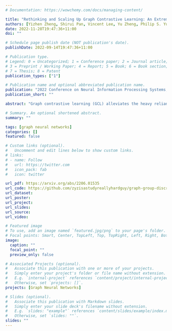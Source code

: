 ```yaml
---
# Documentation: https://wowchemy.com/docs/managing-content/

title: "Rethinking and Scaling Up Graph Contrastive Learning: An Extremely Efficient Approach with Group Discrimination"
authors: [Yizhen Zheng, Shirui Pan, Vincent Lee, Yu Zheng, Philip S. Yu]
date: 2022-11-28T19:47:36+11:00
doi: ""

# Schedule page publish date (NOT publication's date).
publishDate: 2022-09-14T19:47:36+11:00

# Publication type.
# Legend: 0 = Uncategorized; 1 = Conference paper; 2 = Journal article;
# 3 = Preprint / Working Paper; 4 = Report; 5 = Book; 6 = Book section;
# 7 = Thesis; 8 = Patent
publication_types: ["1"]

# Publication name and optional abbreviated publication name.
publication: "2022 Conference on Neural Information Processing Systems, NeurIPS-22, New Orleans, Louisiana, United States, November 28 - December 9, 2022 (CORE A*)"
publication_short: ""

abstract: "Graph contrastive learning (GCL) alleviates the heavy reliance on label information for graph representation learning (GRL) via self-supervised learning schemes. The core idea is to learn by maximising mutual information for similar instances, which requires similarity computation between two node instances. However, GCL is inefficient in both time and memory consumption. In addition, GCL normally requires a large number of training epochs to be well-trained on large-scale datasets. Inspired by an observation of a technical defect (i.e., inappropriate usage of Sigmoid function) commonly used in two representative GCL works, DGI and MVGRL, we revisit GCL and introduce a new learning paradigm for self-supervised graph representation learning, namely, Group Discrimination (GD), and propose a novel GD-based method called Graph Group Discrimination (GGD). Instead of similarity computation, GGD  directly discriminates two groups of node samples with a very simple binary cross-entropy loss. In addition, GGD requires much fewer training epochs to obtain competitive performance compared with GCL methods on large-scale datasets. These two advantages endow GGD with very efficient property. Extensive experiments show that GGD  outperforms state-of-the-art self-supervised methods on eight datasets. In particular, GGD can be trained in 0.18 seconds (6.44 seconds including data preprocessing) on ogbn-arxiv, which is orders of magnitude (10,000+) faster than GCL baselines while consuming much less memory. Trained with 9 hours on ogbn-papers100M with billion edges, GGD outperforms its GCL counterparts in both accuracy and efficiency."

# Summary. An optional shortened abstract.
summary: ""

tags: [graph neural networks]
categories: []
featured: false

# Custom links (optional).
#   Uncomment and edit lines below to show custom links.
# links:
# - name: Follow
#   url: https://twitter.com
#   icon_pack: fab
#   icon: twitter

url_pdf: https://arxiv.org/abs/2206.01535
url_code: https://github.com/zyzisastudyreallyhardguy/graph-group-discrimination
url_dataset:
url_poster:
url_project:
url_slides:
url_source:
url_video:

# Featured image
# To use, add an image named `featured.jpg/png` to your page's folder. 
# Focal points: Smart, Center, TopLeft, Top, TopRight, Left, Right, BottomLeft, Bottom, BottomRight.
image:
  caption: ""
  focal_point: ""
  preview_only: false

# Associated Projects (optional).
#   Associate this publication with one or more of your projects.
#   Simply enter your project's folder or file name without extension.
#   E.g. `internal-project` references `content/project/internal-project/index.md`.
#   Otherwise, set `projects: []`.
projects: [Graph Neural Networks]

# Slides (optional).
#   Associate this publication with Markdown slides.
#   Simply enter your slide deck's filename without extension.
#   E.g. `slides: "example"` references `content/slides/example/index.md`.
#   Otherwise, set `slides: ""`.
slides: ""
---
```

